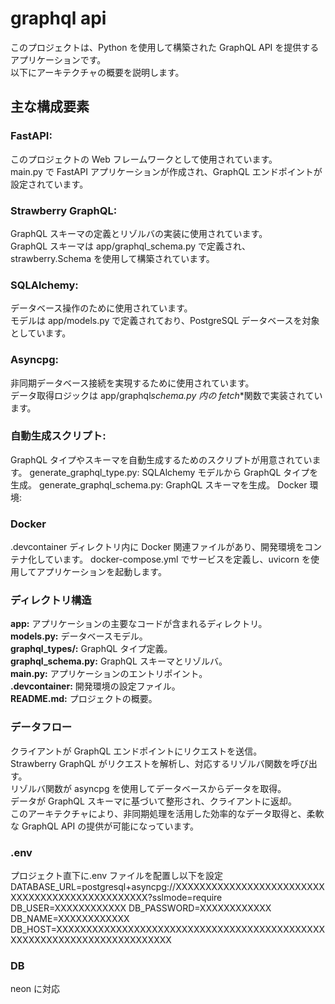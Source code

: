 # graphql api

このプロジェクトは、Python を使用して構築された GraphQL API を提供するアプリケーションです。  
以下にアーキテクチャの概要を説明します。

## 主な構成要素

### FastAPI:

このプロジェクトの Web フレームワークとして使用されています。  
main.py で FastAPI アプリケーションが作成され、GraphQL エンドポイントが設定されています。

### Strawberry GraphQL:

GraphQL スキーマの定義とリゾルバの実装に使用されています。  
GraphQL スキーマは app/graphql_schema.py で定義され、strawberry.Schema を使用して構築されています。

### SQLAlchemy:

データベース操作のために使用されています。  
モデルは app/models.py で定義されており、PostgreSQL データベースを対象としています。

### Asyncpg:

非同期データベース接続を実現するために使用されています。  
データ取得ロジックは app/graphql*schema.py 内の fetch*\*関数で実装されています。

### 自動生成スクリプト:

GraphQL タイプやスキーマを自動生成するためのスクリプトが用意されています。
generate_graphql_type.py: SQLAlchemy モデルから GraphQL タイプを生成。
generate_graphql_schema.py: GraphQL スキーマを生成。
Docker 環境:

### Docker

.devcontainer ディレクトリ内に Docker 関連ファイルがあり、開発環境をコンテナ化しています。
docker-compose.yml でサービスを定義し、uvicorn を使用してアプリケーションを起動します。

### ディレクトリ構造

**app:** アプリケーションの主要なコードが含まれるディレクトリ。  
**models.py:** データベースモデル。  
**graphql_types/:** GraphQL タイプ定義。  
**graphql_schema.py:** GraphQL スキーマとリゾルバ。  
**main.py:** アプリケーションのエントリポイント。  
**.devcontainer:** 開発環境の設定ファイル。  
**README.md:** プロジェクトの概要。

### データフロー

クライアントが GraphQL エンドポイントにリクエストを送信。  
Strawberry GraphQL がリクエストを解析し、対応するリゾルバ関数を呼び出す。  
リゾルバ関数が asyncpg を使用してデータベースからデータを取得。  
データが GraphQL スキーマに基づいて整形され、クライアントに返却。  
このアーキテクチャにより、非同期処理を活用した効率的なデータ取得と、柔軟な GraphQL API の提供が可能になっています。

### .env

プロジェクト直下に.env ファイルを配置し以下を設定
DATABASE_URL=postgresql+asyncpg://XXXXXXXXXXXXXXXXXXXXXXXXXXXXXXXXXXXXXXXXXXXXXXXX?sslmode=require
DB_USER=XXXXXXXXXXXX
DB_PASSWORD=XXXXXXXXXXXX
DB_NAME=XXXXXXXXXXXX
DB_HOST=XXXXXXXXXXXXXXXXXXXXXXXXXXXXXXXXXXXXXXXXXXXXXXXXXXXXXXXXXXXXXXXXXXXXXXXX

### DB

neon に対応
